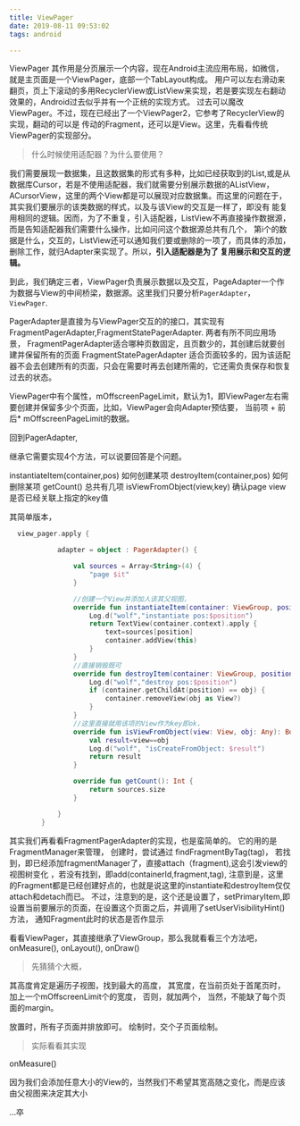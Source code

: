 ```yaml
---
title: ViewPager
date: 2019-08-11 09:53:02
tags: android

---
```


ViewPager 其作用是分页展示一个内容，现在Android主流应用布局，如微信，就是主页面是一个ViewPager，底部一个TabLayout构成。
用户可以左右滑动来翻页，页上下滚动的多用RecyclerView或ListView来实现，若是要实现左右翻动效果的，Android过去似乎并有一个正统的实现方式。
过去可以魔改ViewPager。不过，现在已经出了一个ViewPager2，它参考了RecyclerView的实现，翻动的可以是
传动的Fragment，还可以是View。这里，先看看传统ViewPager的实现部分。

> 什么时候使用适配器？为什么要使用？

我们需要展现一数据集，且这数据集的形式有多种，比如已经获取到的List,或是从数据库Cursor，若是不使用适配器，我们就需要分别展示数据的AListView，
ACursorView，这里的两个View都是可以展现对应数据集。而这里的问题在于，其实我们要展示的该类数据的样式，以及与该View的交互是一样了，即没有
能复用相同的逻辑。因而，为了不重复，引入适配器，ListView不再直接操作数据源，而是告知适配器我们需要什么操作，比如问问这个数据源总共有几个，
第i个的数据是什么，交互的，ListView还可以通知我们要或删除的一项了，而具体的添加，删除工作，就归Adapter来实现了。所以，**引入适配器是为了
复用展示和交互的逻辑。**


到此，我们确定三者，ViewPager负责展示数据以及交互，PageAdapter一个作为数据与View的中间桥梁，数据源。这里我们只要分析`PagerAdapter`，
`ViewPager`.

PagerAdapter是直接为与ViewPager交互的的接口，其实现有FragmentPagerAdapter,FragmentStatePagerAdapter.
两者有所不同应用场景，
FragmentPagerAdapter适合哪种页数固定，且页数少的，其创建后就要创建并保留所有的页面
FragmentStatePagerAdapter 适合页面较多的，因为该适配器不会去创建所有的页面，只会在需要时再去创建所需的，它还需负责保存和恢复过去的状态。


ViewPager中有个属性，mOffscreenPageLimit，默认为1，即ViewPager左右需要创建并保留多少个页面，比如，ViewPager会向Adapter预估要，
当前项 + 前后* mOffscreenPageLimit的数据。 


回到PagerAdapter,

继承它需要实现4个方法，可以说要回答是个问题。

instantiateItem(container,pos)  如何创建某项
destroyItem(container,pos)      如何删除某项
getCount()                      总共有几项
isViewFromObject(view,key)   确认page view是否已经关联上指定的key值

其简单版本， 
```kotlin
  view_pager.apply {

            adapter = object : PagerAdapter() {

                val sources = Array<String>(4) {
                    "page $it"
                }

                //创建一个View并添加人该其父视图，
                override fun instantiateItem(container: ViewGroup, position: Int): Any {
                    Log.d("wolf","instantiate pos:$position")
                    return TextView(container.context).apply {
                        text=sources[position]
                        container.addView(this)
                    }
                }
                //直接销毁既可
                override fun destroyItem(container: ViewGroup, position: Int, obj: Any) {
                    Log.d("wolf","destroy pos:$position")
                    if (container.getChildAt(position) == obj) {
                        container.removeView(obj as View?)
                    }
                }
                //这里直接就用该项的View作为key即ok，
                override fun isViewFromObject(view: View, obj: Any): Boolean {
                    val result=view==obj
                    Log.d("wolf", "isCreateFromObject: $result")
                    return result
                }

                override fun getCount(): Int {
                    return sources.size
                }

            }
        }
```

其实我们再看看FragmentPagerAdapter的实现，也是蛮简单的。
它的用的是FragmentManager来管理，
创建时，尝试通过 findFragmentByTag(tag)，
若找到，即已经添加fragmentManager了，直接attach（fragment),这会引发view的视图树变化
，若没有找到，即add(containerId,fragment,tag),
注意到是，这里的Fragment都是已经创建好点的，也就是说这里的instantiate和destroyItem仅仅attach和detach而已。
不过，注意到的是，这个还是设置了，setPrimaryItem,即设置当前要展示的页面，在设置这个页面之后，并调用了setUserVisibilityHint()方法，
通知Fragment此时的状态是否作显示



看看ViewPager，其直接继承了ViewGroup，那么我就看看三个方法吧，onMeasure(), onLayout(), onDraw()

> 先猜猜个大概，

其高度肯定是遍历子视图，找到最大的高度，
其宽度，在当前页处于首尾页时，加上一个mOffscreenLimit个的宽度，
否则，就加两个，
当然，不能缺了每个页面的margin。

放置时，所有子页面并排放即可。
绘制时，交个子页面绘制。

> 实际看看其实现

onMeasure()

因为我们会添加任意大小的View的，当然我们不希望其宽高随之变化，而是应该由父视图来决定其大小


...卒
